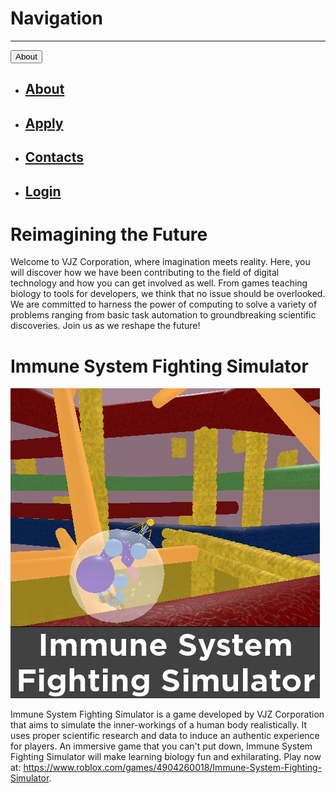# Navigation

***

<button onclick="location.href=/about.md" class="button-84" role="button">About</button>
- ## [About](/about.md)
- ## [Apply](/apply.md)
- ## [Contacts](/contacts.md)
- ## [Login](https://gooogle.com)

# Reimagining the Future
Welcome to VJZ Corporation, where imagination meets reality. Here, you will discover how we have been contributing to the field of digital technology and how you can get involved as well. From games teaching biology to tools for developers, we think that no issue should be overlooked. We are committed to harness the power of computing to solve a variety of problems ranging from basic task automation to groundbreaking scientific discoveries. Join us as we reshape the future!

# Immune System Fighting Simulator
![](/assets/images/immune_system_fighting_sim.png)

Immune System Fighting Simulator is a game developed by VJZ Corporation that aims to simulate the inner-workings of a human body realistically. It uses proper scientific research and data to induce an authentic experience for players. An immersive game that you can't put down, Immune System Fighting Simulator will make learning biology fun and exhilarating. Play now at: https://www.roblox.com/games/4904260018/Immune-System-Fighting-Simulator.
